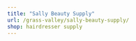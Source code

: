 ```yaml
---
title: "Sally Beauty Supply"
url: /grass-valley/sally-beauty-supply/
shop: hairdresser supply
---
```

